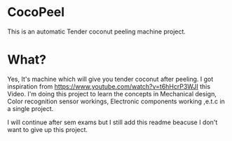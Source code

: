 # CocoPeel
This is an automatic Tender coconut peeling machine project.

# What?
Yes, It's machine which will give you tender coconut after peeling. I got inspiration from https://www.youtube.com/watch?v=t6hHcrP3WJI this Video.
I'm doing this project to learn the concepts in Mechanical design, Color recognition sensor workings, Electronic components working ,e.t.c in a single project.


I will continue after sem exams but I still add this readme beacuse I don't want to give up this project.

